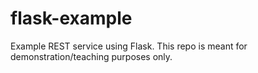 # flask-example
Example REST service using Flask. This repo is meant for demonstration/teaching purposes only.
